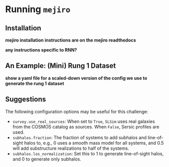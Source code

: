 # Running `mejiro`

## Installation

**mejiro installation instructions are on the mejiro readthedocs**

**any instructions specific to RNN?**

## An Example: (Mini) Rung 1 Dataset

**show a yaml file for a scaled-down version of the config we use to generate the rung 1 dataset**

## Suggestions

The following configuration options may be useful for this challenge:

- `survey.use_real_sources`: When set to `True`, ``SLSim`` uses real galaxies from the COSMOS catalog as sources. When `False`, Sersic profiles are used.
- `subhalos.fraction`: The fraction of systems to add subhalos and line-of-sight halos to, e.g., 0 uses a smooth mass model for all systems, and 0.5 will add substructure realizations to half of the systems.
- `subhalos.los_normalization`: Set this to 1 to generate line-of-sight halos, and 0 to generate only subhalos.
